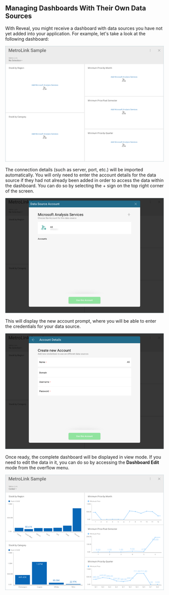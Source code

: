 ## Managing Dashboards With Their Own Data Sources

With Reveal, you might receive a dashboard with data sources you have
not yet added into your application. For example, let's take a look at
the following dashboard:

![A dashboard sample](images/dashboard-own-data-sources.png)

The connection details (such as server, port, etc.) will be imported
automatically. You will only need to enter the account details for the
data source if they had not already been added in order to access the
data within the dashboard. You can do so by selecting the + sign on the
top right corner of the screen.

![Dashboard Adding Imported Data Source Account](images/dashboard-adding-imported-data-source-account.png)

This will display the new account prompt, where you will be able to
enter the credentials for your data source.

![Dashboard Adding Imported Data Source Create New Account dialog](images/dashboard-adding-imported-data-source-account2.png)

Once ready, the complete dashboard will be displayed in view mode. If
you need to edit the data in it, you can do so by accessing the **Dashboard Edit**
mode from the overflow menu.

![Final Dashboard Own Data Source](images/final-dashboard-own-data-source.png)
